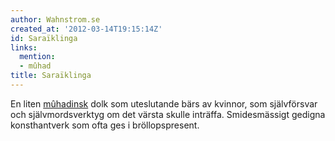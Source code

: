 ```yaml
---
author: Wahnstrom.se
created_at: '2012-03-14T19:15:14Z'
id: Saraïklinga
links:
  mention:
  - mûhad
title: Saraïklinga
---
```


En liten [mûhadinsk] dolk som uteslutande bärs av kvinnor, som självförsvar och självmordsverktyg om
det värsta skulle inträffa. Smidesmässigt gedigna konsthantverk som ofta ges i bröllopspresent.

  [mûhadinsk]: mûhad